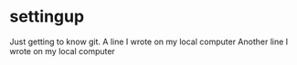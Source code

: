 # settingup
Just getting to know git.
A line I wrote on my local computer
Another line I wrote on my local computer
